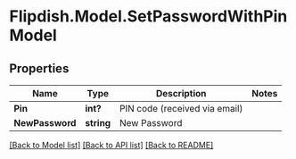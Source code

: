 # Flipdish.Model.SetPasswordWithPinModel
## Properties

Name | Type | Description | Notes
------------ | ------------- | ------------- | -------------
**Pin** | **int?** | PIN code (received via email) | 
**NewPassword** | **string** | New Password | 

[[Back to Model list]](../README.md#documentation-for-models) [[Back to API list]](../README.md#documentation-for-api-endpoints) [[Back to README]](../README.md)

